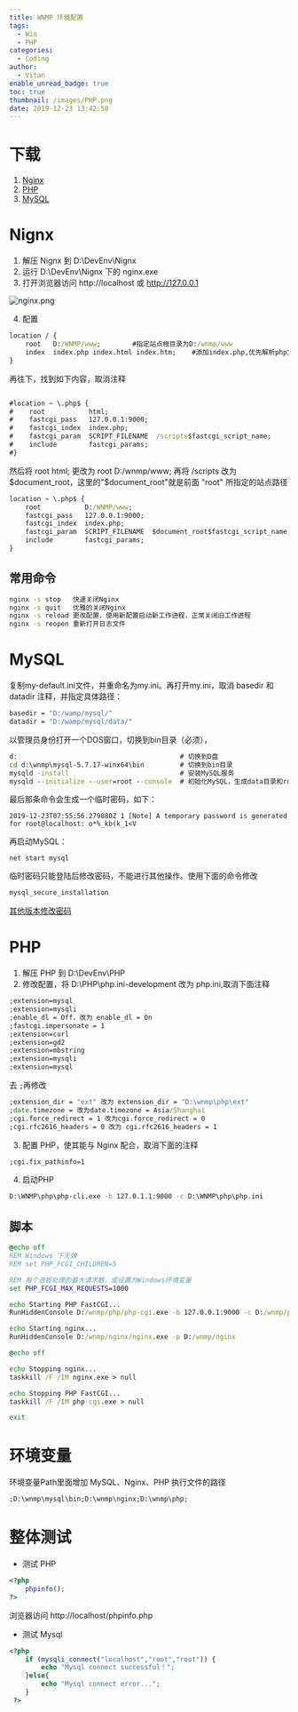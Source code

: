```yaml
---
title: WNMP 环境配置
tags:
  - Win
  - PHP
categories:
  - Coding
author:
  - Vitan
enable_unread_badge: true
toc: true
thumbnail: /images/PHP.png
date: 2019-12-23 13:42:58
---
```

# 下载
1. [Nginx](http://nginx.org/en/download.html)
2. [PHP](http://windows.php.net/download/ )
3. [MySQL](http://dev.mysql.com/get/Downloads/MySQL-5.7/mysql-5.7.17-winx64.zip)

<!--more-->

# Nignx
1. 解压 Nignx 到 D:\DevEnv\Nignx
2. 运行 D:\DevEnv\Nignx 下的 nginx.exe
3. 打开浏览器访问 http://localhost 或 http://127.0.0.1

![nginx.png](https://i.loli.net/2019/12/23/TuIFyje98l4qXvi.png)

4. 配置

```bat D:\DevEnv\Nignx\nginx.cof
location / {
    root   D:/WNMP/www;        #指定站点根目录为D:/wnmp/www
    index  index.php index.html index.htm;    #添加index.php,优先解析php文件
}
```

再往下，找到如下内容，取消注释

```bat D:\WNMP\Nignx\nginx.cof

#location ~ \.php$ {
#    root           html;
#    fastcgi_pass   127.0.0.1:9000;
#    fastcgi_index  index.php;
#    fastcgi_param  SCRIPT_FILENAME  /scripts$fastcgi_script_name;
#    include        fastcgi_params;
#}
```

然后将 root html; 更改为 root D:/wnmp/www; 再将 /scripts 改为 $document_root，这里的"$document_root"就是前面 "root" 所指定的站点路径

```bat D:\WNMP\Nignx\nginx.cof
location ~ \.php$ {
    root           D:/WNMP/www;
    fastcgi_pass   127.0.0.1:9000;
    fastcgi_index  index.php;
    fastcgi_param  SCRIPT_FILENAME  $document_root$fastcgi_script_name;
    include        fastcgi_params;
}
```

## 常用命令
```bat
nginx -s stop	快速关闭Nginx
nginx -s quit	优雅的关闭Nginx
nginx -s reload 更改配置，使用新配置启动新工作进程，正常关闭旧工作进程
nginx -s reopen 重新打开日志文件
```
# MySQL
复制my-default.ini文件，并重命名为my.ini。再打开my.ini，取消 basedir 和 datadir 注释，并指定具体路径：
```bat
basedir = "D:/wamp/mysql/"
datadir = "D:/wamp/mysql/data/"
```

以管理员身份打开一个DOS窗口，切换到bin目录（必须），

```bat
d:                                         # 切换到D盘
cd d:\wnmp\mysql-5.7.17-winx64\bin         # 切换到bin目录
mysqld -install                            # 安装MySQL服务
mysqld --initialize --user=root --console  # 初始化MySQL，生成data目录和root密码，5.7版本之后必须要有这个命令
```
最后那条命令会生成一个临时密码，如下：
```
2019-12-23T07:55:56.279880Z 1 [Note] A temporary password is generated for root@localhost: o*%_kb(k_1<V
```
再启动MySQL：
```
net start mysql
```
临时密码只能登陆后修改密码，不能进行其他操作。使用下面的命令修改
```bat
mysql_secure_installation
```

[其他版本修改密码](https://vitan.me/posts/MySQLPassword.html)
# PHP
1. 解压 PHP 到 D:\DevEnv\PHP
2. 修改配置，将 D:\PHP\php.ini-development 改为 php.ini,取消下面注释

```bat D:\PHP\php.ini
;extension=mysql
;extension=mysqli
;enable_dl = Off，改为 enable_dl = On
;fastcgi.impersonate = 1
;extension=curl
;extension=gd2
;extension=mbstring
;extension=mysqli
;extension=mysql
```
去 `;`再修改
```bat
;extension_dir = "ext" 改为 extension_dir = "D:\wnmp\php\ext"
;date.timezone = 改为date.timezone = Asia/Shanghai
;cgi.force_redirect = 1 改为cgi.force_redirect = 0
;cgi.rfc2616_headers = 0 改为 cgi.rfc2616_headers = 1
```
3. 配置 PHP，使其能与 Nginx 配合，取消下面的注释
```bat
;cgi.fix_pathinfo=1
```

4. 启动PHP
```bat
D:\WNMP\php\php-cli.exe -b 127.0.1.1:9000 -c D:\WNMP\php\php.ini
```

## 脚本
```bat stat.bat
@echo off
REM Windows 下无效
REM set PHP_FCGI_CHILDREN=5

REM 每个进程处理的最大请求数，或设置为Windows环境变量
set PHP_FCGI_MAX_REQUESTS=1000

echo Starting PHP FastCGI...
RunHiddenConsole D:/wnmp/php/php-cgi.exe -b 127.0.0.1:9000 -c D:/wnmp/php/php.ini

echo Starting nginx...
RunHiddenConsole D:/wnmp/nginx/nginx.exe -p D:/wnmp/nginx
```
```bat stop.bat
@echo off

echo Stopping nginx...
taskkill /F /IM nginx.exe > null

echo Stopping PHP FastCGI...
taskkill /F /IM php-cgi.exe > null

exit
```

# 环境变量
环境变量Path里面增加 MySQL、Nginx、PHP 执行文件的路径
```bat
;D:\wnmp\mysql\bin;D:\wnmp\nginx;D:\wnmp\php;
```

# 整体测试
- 测试 PHP

```php D:\WNMP\nginx\html
<?php
	phpinfo();	
?>
```
浏览器访问 http://localhost/phpinfo.php

- 测试 Mysql

```php D:\WNMP\nginx\html
<?php 
	if (mysqli_connect("localhost","root","root")) {
		echo "Mysql connect successful！";
	}else{
		echo "Mysql connect error...";
	}
 ?>
```